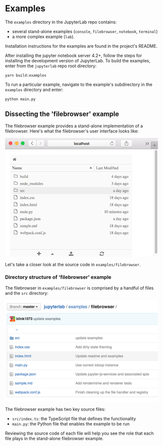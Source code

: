 # Examples

The `examples` directory in the JupyterLab repo contains:
- several stand-alone examples (`console`, `filebrowser`,
  `notebook`, `terminal`)
- a more complex example (`lab`).

Installation instructions for the examples are found in the project's
README.

After installing the jupyter notebook server 4.2+, follow the steps for
installing the development version of JupyterLab. To build the examples,
enter from the ``jupyterlab`` repo root directory: 

    yarn build:examples

To run a particular example, navigate to the example's subdirectory in the
``examples`` directory and enter: 

    python main.py

##  Dissecting the 'filebrowser' example

The filebrowser example provides a stand-alone implementation of a 
filebrowser. Here's what the filebrowser's user interface looks like:

![filebrowser user interface](filebrowser_example.png)

Let's take a closer look at the source code in ``examples/filebrowser``.

### Directory structure of 'filebrowser' example

The filebrowser in ``examples/filebrowser`` is comprised by a handful of files and
the ``src`` directory:

![filebrowser source code](filebrowser_source.png)

The filebrowser example has two key source files:

- ``src/index.ts``: the TypeScript file that defines the functionality
- ``main.py``: the Python file that enables the example to be run

Reviewing the source code of each file will help you see the role that each
file plays in the stand-alone filebrowser example.
